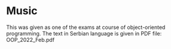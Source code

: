 # Music
This was given as one of the exams at course of object-oriented programming. The text in Serbian language is given in PDF file: OOP_2022_Feb.pdf 
